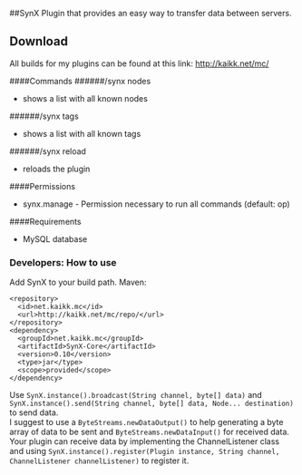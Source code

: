##SynX
Plugin that provides an easy way to transfer data between servers.

## Download
All builds for my plugins can be found at this link: http://kaikk.net/mc/

####Commands
######/synx nodes
- shows a list with all known nodes

######/synx tags
- shows a list with all known tags 

######/synx reload
- reloads the plugin

####Permissions
- synx.manage - Permission necessary to run all commands (default: op)

####Requirements
- MySQL database

### Developers: How to use
Add SynX to your build path. Maven:  

```
<repository>
  <id>net.kaikk.mc</id>
  <url>http://kaikk.net/mc/repo/</url>
</repository>
<dependency>
  <groupId>net.kaikk.mc</groupId>
  <artifactId>SynX-Core</artifactId>
  <version>0.10</version>
  <type>jar</type>
  <scope>provided</scope>
</dependency>
```
       
Use `SynX.instance().broadcast(String channel, byte[] data)` and `SynX.instance().send(String channel, byte[] data, Node... destination)` to send data.  
I suggest to use a `ByteStreams.newDataOutput()` to help generating a byte array of data to be sent and `ByteStreams.newDataInput()` for received data.  
Your plugin can receive data by implementing the ChannelListener class and using `SynX.instance().register(Plugin instance, String channel, ChannelListener channelListener)` to register it.
